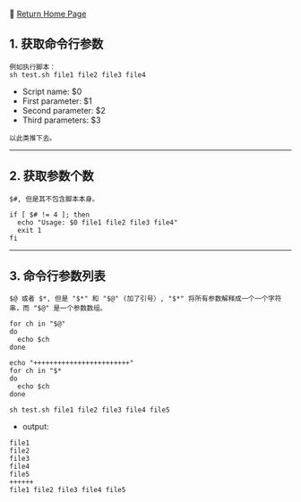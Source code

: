:hotel: [Return Home Page](https://github.com/geophydog/geophydog.github.io/blob/master/README.md#welcome-to-geophydogs-self-pages)
## 1. 获取命令行参数
```
例如执行脚本：
sh test.sh file1 file2 file3 file4
```
- Script name: $0
- First parameter: $1
- Second parameter: $2
- Third parameters: $3
```
以此类推下去。
```

***

## 2. 获取参数个数
```
$#, 但是其不包含脚本本身。
```
```shell
if [ $# != 4 ]; then
  echo "Usage: $0 file1 file2 file3 file4"
  exit 1
fi
```

***

## 3. 命令行参数列表
```
$@ 或者 $*, 但是 "$*" 和 "$@" (加了引号）, "$*" 将所有参数解释成一个一个字符串，而 "$@" 是一个参数数组。
```
```shell
for ch in "$@"
do
  echo $ch
done

echo "++++++++++++++++++++++++"
for ch in "$*
do
  echo $ch
done
```
```
sh test.sh file1 file2 file3 file4 file5
```
- output:
```
file1
file2
file3
file4
file5
++++++
file1 file2 file3 file4 file5
```
